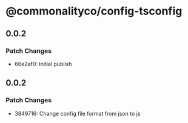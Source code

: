 # @commonalityco/config-tsconfig

## 0.0.2

### Patch Changes

- 66e2af0: Initial publish

## 0.0.2

### Patch Changes

- 3849716: Change config file format from json to js
